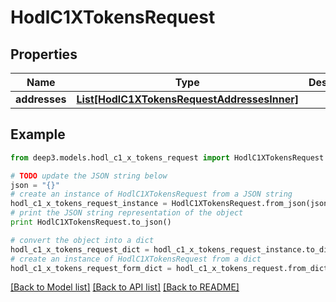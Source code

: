 # HodlC1XTokensRequest


## Properties
Name | Type | Description | Notes
------------ | ------------- | ------------- | -------------
**addresses** | [**List[HodlC1XTokensRequestAddressesInner]**](HodlC1XTokensRequestAddressesInner.md) |  | [optional] 

## Example

```python
from deep3.models.hodl_c1_x_tokens_request import HodlC1XTokensRequest

# TODO update the JSON string below
json = "{}"
# create an instance of HodlC1XTokensRequest from a JSON string
hodl_c1_x_tokens_request_instance = HodlC1XTokensRequest.from_json(json)
# print the JSON string representation of the object
print HodlC1XTokensRequest.to_json()

# convert the object into a dict
hodl_c1_x_tokens_request_dict = hodl_c1_x_tokens_request_instance.to_dict()
# create an instance of HodlC1XTokensRequest from a dict
hodl_c1_x_tokens_request_form_dict = hodl_c1_x_tokens_request.from_dict(hodl_c1_x_tokens_request_dict)
```
[[Back to Model list]](../README.md#documentation-for-models) [[Back to API list]](../README.md#documentation-for-api-endpoints) [[Back to README]](../README.md)



